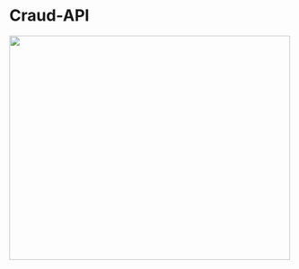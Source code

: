 # Craud-API
<img src="https://bushansirgur.in/wp-content/uploads/2020/08/Herbert-Simon.png" width="500" height="400">
